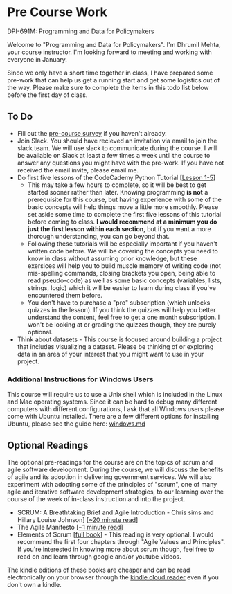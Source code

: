 # Pre Course Work

DPI-691M: Programming and Data for Policymakers

Welcome to "Programming and Data for Policymakers". I'm Dhrumil Mehta, your course instructor. I'm looking forward to meeting and working with everyone in January.

Since we only have a short time together in class, I have prepared some pre-work that can help us get a running start and get some logistics out of the way. Please make sure to complete the items in this todo list below before the first day of class.

## To Do

* Fill out the [pre-course survey](https://docs.google.com/forms/d/e/1FAIpQLSdSCZS-Hs4oD6yvFxUipPiEVmNv-dCM5RuZKsqKdLXWII9ZZQ/viewform?usp=sf_link) if you haven't already.
* Join Slack. You should have recieved an invitation via email to join the slack team. We will use slack to communicate during the course. I will be available on Slack at least a few times a week until the course to answer any questions you might have with the pre-work. If you have not received the email invite, please email me.
* Do first five lessons of the CodeCademy Python Tutorial [[Lesson 1-5](https://www.codecademy.com/learn/learn-python)]
	- This may take a few hours to complete, so it will be best to get started sooner rather than later. Knowing programming **is not** a prerequisite for this course, but having experience with some of the basic concepts will help things move a little more smoothly. Please set aside some time to complete the first five lessons of this tutorial before coming to class. **I would recommend at a minimum you do just the first lesson within each section**, but if you want a more thorough understanding, you can go beyond that. 
	- Following these tutorials will be especially important if you haven't written code before. We will be covering the concepts you need to know in class without assuming prior knowledge, but these exersices will help you to build muscle memory of writing code (not mis-spelling commands, closing brackets you open, being able to read pseudo-code) as well as some basic concepts (variables, lists, strings, logic) which it will be easier to learn during class if you've encountered them before.
	- You don't have to purchase a "pro" subscription (which unlocks quizzes in the lesson). If you think the quizzes will help you better understand the content, feel free to get a one month subscription. I won't be looking at or grading the quizzes though, they are purely optional.
* Think about datasets - This course is focused around building a project that includes visualizing a dataset. Please be thinking of or exploring data in an area of your interest that you might want to use in your project.

### Additional Instructions for Windows Users

This course will require us to use a Unix shell which is included in the Linux and Mac operating systems. Since it can be hard to debug many different computers with different configurations, I ask that all Windows users please come with Ubuntu installed. There are a few different options for installing Ubuntu, please see the guide here: [windows.md](windows.md)

## Optional Readings
The optional pre-readings for the course are on the topics of scrum and agile software development. During the course, we will discuss the benefits of agile and its adoption in delivering government services. We will also experiment with adopting some of the principles of "scrum", one of many agile and iterative software development strategies, to our learning over the course of the week of in-class instruction and into the project.

* SCRUM: A Breathtaking Brief and Agile Introduction - Chris sims and Hillary Louise Johnson] [[~20 minute read](https://www.amazon.com/Scrum-Breathtakingly-Brief-Agile-Introduction/dp/193796504X)]
* The Agile Manifesto [[~1 minute read](http://agilemanifesto.org/)]
* Elements of Scrum [[full book](https://www.amazon.com/gp/product/B004O0U74Q/ref=oh_aui_d_detailpage_o00_?ie=UTF8&psc=1)]	- This reading is very optional. I would recommend the first four chapters through "Agile Values and Principles". If you're interested in knowing more about scrum though, feel free to read on and learn through google and/or youtube videos.

The kindle editions of these books are cheaper and can be read electronically on your browser through the [kindle cloud reader](https://read.amazon.com/) even if you don't own a kindle.
